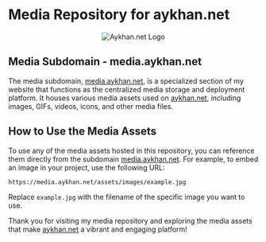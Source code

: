 # Media Repository for aykhan.net

<div align="center">
  <img src="https://media.aykhan.net/assets/logos/aykhannet.ico" alt="Aykhan.net Logo">
</div>

## Media Subdomain - media.aykhan.net

The media subdomain, [media.aykhan.net](https://media.aykhan.net), is a specialized section of my website that functions as the centralized media storage and deployment platform. It houses various media assets used on [aykhan.net](https://aykhan.net), including images, GIFs, videos, icons, and other media files.

## How to Use the Media Assets

To use any of the media assets hosted in this repository, you can reference them directly from the subdomain [media.aykhan.net](https://media.aykhan.net). For example, to embed an image in your project, use the following URL:

```
https://media.aykhan.net/assets/images/example.jpg
```

Replace `example.jpg` with the filename of the specific image you want to use.

Thank you for visiting my media repository and exploring the media assets that make [aykhan.net](https://aykhan.net) a vibrant and engaging platform!
